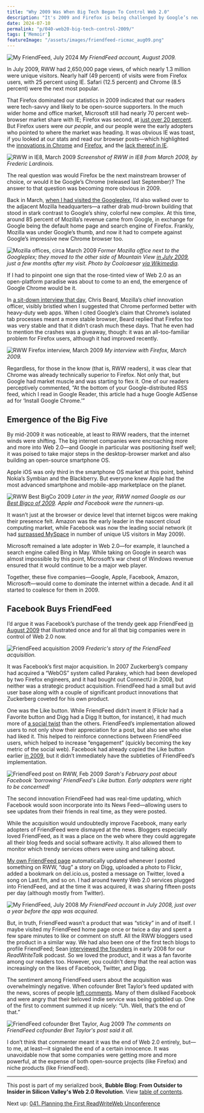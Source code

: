 ```yaml
---
title: "Why 2009 Was When Big Tech Began To Control Web 2.0"
description: "It's 2009 and Firefox is being challenged by Google’s new Chrome browser, as Microsoft IE continues its slow decline. Meanwhile, Facebook acquires trendy social software app FriendFeed."
date: 2024-07-10
permalink: "p/040-web20-big-tech-control-2009/"
tags: ['Memoir']
featureImage: "/assets/images/friendfeed-ricmac_aug09.png"
---
```


![My FriendFeed, July 2024](/assets/images/friendfeed-ricmac_aug09.png)
*My FriendFeed account, August 2009.*

In July 2009, RWW had 2,650,000 page views, of which nearly 1.3 million were unique visitors. Nearly half (49 percent) of visits were from Firefox users, with 25 percent using IE. Safari (12.5 percent) and Chrome (8.5 percent) were the next most popular.

That Firefox dominated our statistics in 2009 indicated that our readers were tech-savvy and likely to be open-source supporters. In the much wider home and office market, Microsoft still had nearly 70 percent web-browser market share with IE; Firefox was second, at [just over 20 percent](https://en.wikipedia.org/wiki/Usage_share_of_web_browsers). But Firefox users were *our people*, and our people were the early adopters who pointed to where the market was heading. It was obvious IE was toast, if you looked at our stats and read our browser posts—which highlighted the [innovations in Chrome](https://web.archive.org/web/20090417222536/http://www.readwriteweb.com/archives/chrome_experiments_google_launches_new_site_to_sho.php) and [Firefox](https://web.archive.org/web/20090417222536/http://www.readwriteweb.com/archives/the_future_of_firefox_no_tabs_built_in_ubiquity.php), and the [lack thereof in IE](https://web.archive.org/web/20090419125226/http://www.readwriteweb.com/archives/internet_explorer_8_has_arrived_1.php).

![RWW in IE8, March 2009](/assets/images/ie8_rww-mar09.png)
*Screenshot of RWW in IE8 from March 2009, by Frederic Lardinois.*

The real question was would Firefox be the next mainstream browser of choice, or would it be Google’s Chrome (released last September)? The answer to that question was becoming more obvious in 2009.

Back in March, [when I had visited the Googleplex](/p/037-googleplex-2009-rww-channels/), I’d also walked over to the adjacent Mozilla headquarters—a rather drab mud-brown building that stood in stark contrast to Google’s shiny, colorful new complex. At this time, around 85 percent of Mozilla’s revenue came from Google, in exchange for Google being the default home page and search engine of Firefox. Frankly, Mozilla was under Google’s thumb, and now it had to compete against Google’s impressive new Chrome browser too. 

![Mozilla offices, circa March 2009](/assets/images/1440px-Mozillaheadquarters.jpg)
*Former Mozilla office next to the Googleplex; they moved to the other side of Mountain View [in July 2009](https://eu.gainesville.com/story/news/2009/07/26/for-mozilla-and-google-group-hugs-get-tricky/31715569007/), just a few months after my visit. Photo by Coolcaesar [via Wikimedia](https://commons.wikimedia.org/wiki/File:Mozillaheadquarters.jpg).*

If I had to pinpoint one sign that the rose-tinted view of Web 2.0 as an open-platform paradise was about to come to an end, the emergence of Google Chrome would be it.

In [a sit-down interview that day](https://web.archive.org/web/20090326200143/http://www.readwriteweb.com//archives//the_future_of_firefox_chris_beard.php), Chris Beard, Mozilla’s chief innovation officer, visibly bristled when I suggested that Chrome performed better with heavy-duty web apps. When I cited Google’s claim that Chrome’s isolated tab processes meant a more stable browser, Beard replied that Firefox too was very stable and that it didn’t crash much these days. That he even had to mention the crashes was a giveaway, though: it was an all-too-familiar problem for Firefox users, although it had improved recently. 

![RWW Firefox interview, March 2009](/assets/images/rww-firefox-interview-mar09.png)
*My interview with Firefox, March 2009.*

Regardless, for those in the know (that is, RWW readers), it was clear that Chrome was already technically superior to Firefox. Not only that, but Google had market muscle and was starting to flex it. One of our readers perceptively commented, “At the bottom of your Google-distributed RSS feed, which I read in Google Reader, this article had a huge Google AdSense ad for ‘Install Google Chrome.’”

## Emergence of the Big Five

By mid-2009 it was noticeable, at least to RWW readers, that the internet winds were shifting. The big internet companies were encroaching more and more into Web 2.0—and Google in particular was positioning itself well; it was poised to take major steps in the desktop-browser market and also building an open-source smartphone OS. 

Apple iOS was only third in the smartphone OS market at this point, behind Nokia’s Symbian and the Blackberry. But everyone knew Apple had the most advanced smartphone and mobile-app marketplace on the planet.

![RWW Best BigCo 2009](/assets/images/rww-bestbigco-2009.png)
*Later in the year, RWW named Google as our [Best Bigco of 2009](https://web.archive.org/web/20091218083929/http://www.readwriteweb.com/archives/best_bigco_of_2009.php). Apple and Facebook were the runners-up.*

It wasn’t just at the browser or device level that internet bigcos were making their presence felt. Amazon was the early leader in the nascent cloud computing market, while Facebook was now the leading social network (it had [surpassed MySpace](https://en.wikipedia.org/wiki/Myspace#:~:text=In%20May%202009%2C%20Facebook%20surpassed,had%20dropped%20to%20seven%20million) in number of unique US visitors in May 2009). 

Microsoft remained a late adopter in Web 2.0—for example, it launched a search engine called Bing in May. While taking on Google in search was almost impossible by this point, Microsoft’s war chest of Windows revenue ensured that it would continue to be a major web player. 

Together, these five companies—Google, Apple, Facebook, Amazon, Microsoft—would come to dominate the internet within a decade. And it all started to coalesce for them in 2009.

## Facebook Buys FriendFeed

I’d argue it was Facebook’s purchase of the trendy geek app FriendFeed [in August 2009](https://web.archive.org/web/20090821001313/http://www.readwriteweb.com/archives/facebook_just_bought_friendfeed.php) that illustrated once and for all that big companies were in control of Web 2.0 now. 

![FriendFeed acquisition 2009](/assets/images/rww-friendfeed-acquisition-aug09.png)
*Frederic's story of the FriendFeed acquisition.*

It was Facebook’s first major acquisition. In 2007 Zuckerberg’s company had acquired a “WebOS” system called Parakey, which had been developed by two Firefox engineers, and it had bought out ConnectU in 2008, but neither was a strategic product acquisition. FriendFeed had a small but avid user base along with a couple of significant product innovations that Zuckerberg coveted for his own product.

One was the Like button. While FriendFeed didn’t invent it (Flickr had a Favorite button and Digg had a Digg It button, for instance), it had much more of [a social twist](https://web.archive.org/web/20090821014751/http://www.readwriteweb.com/archives/facebook_users_-_heres_what_friendfeed_brings_to_t.php) than the others. FriendFeed’s implementation allowed users to not only show their appreciation for a post, but also see who else had liked it. This helped to reinforce connections between FriendFeed users, which helped to increase “engagement” (quickly becoming the key metric of the social web). Facebook had already copied the Like button earlier [in 2009](https://web.archive.org/web/20090213220151/http://readwriteweb.com/archives/last_night_facebook_added_a.php), but it didn’t immediately have the subtleties of FriendFeed’s implementation. 

![FriendFeed post on RWW, Feb 2009](/assets/images/rww-friendfeed-feb09.png)
*Sarah's February post about Facebook 'borrowing' FriendFeed's Like button. Early adopters were right to be concerned!*

The second innovation FriendFeed had was real-time updating, which Facebook would soon incorporate into its News Feed—allowing users to see updates from their friends in real time, as they were posted.

While the acquisition would undoubtedly improve Facebook, many early adopters of FriendFeed were dismayed at the news. Bloggers especially loved FriendFeed, as it was a place on the web where they could aggregate all their blog feeds and social software activity. It also allowed them to monitor which trendy services others were using and talking about. 

[My own FriendFeed page](https://web.archive.org/web/20090811181346/http://friendfeed.com:80/ricmac) automatically updated whenever I posted something on RWW, “dug” a story on Digg, uploaded a photo to Flickr, added a bookmark on del&#46;icio&#46;us, posted a message on Twitter, loved a song on Last&#46;fm, and so on. I had around twenty Web 2.0 services plugged into FriendFeed, and at the time it was acquired, it was sharing fifteen posts per day (although mostly from Twitter).

![My FriendFeed, July 2008](/assets/images/friendfeed-ricmac-july08.png)
*My FriendFeed account in July 2008, just over a year before the app was acquired.*

But, in truth, FriendFeed wasn’t a product that was “sticky” in and of itself. I maybe visited my FriendFeed home page once or twice a day and spent a few spare minutes to like or comment on stuff. All the RWW bloggers used the product in a similar way. We had also been one of the first tech blogs to profile FriendFeed; Sean [interviewed the founders](https://web.archive.org/web/20080208142905/http://readwritetalk.com/2008/02/04/bret-taylor-paul-buchheit-co-founders-friendfeed/) in early 2008 for our *ReadWriteTalk* podcast. So we loved the product, and it was a fan favorite among our readers too. However, you couldn’t deny that the real action was increasingly on the likes of Facebook, Twitter, and Digg.

The sentiment among FriendFeed users about the acquisition was overwhelmingly negative. When cofounder Bret Taylor’s feed updated with the news, scores of people [left comments](https://web.archive.org/web/20090825202421/http://friendfeed.com/friendfeed-news/ecc7eb46/friendfeed-accepts-facebook-friend-request). Many of them disliked Facebook and were angry that their beloved indie service was being gobbled up. One of the first to comment summed it up nicely: “Uh. Well, that’s the end of that.”

![FriendFeed cofounder Bret Taylor, Aug 2009](/assets/images/friendfeed-bret-taylor-aug09.png)
*The comments on FriendFeed cofounder Bret Taylor's post said it all.*

I don’t think that commenter meant it was the end of Web 2.0 entirely, but—to me, at least—it signaled the end of a certain innocence. It was unavoidable now that some companies were getting more and more powerful, at the expense of both open-source projects (like Firefox) and niche products (like FriendFeed).

* * *

This post is part of my serialized book, **Bubble Blog: From Outsider to Insider in Silicon Valley's Web 2.0 Revolution**. View [table of contents](/p/roadmap-bubbleblog/).

Next up: [041. Planning the First ReadWriteWeb Unconference](/p/041-readwriteweb-event-planning-2009/)
